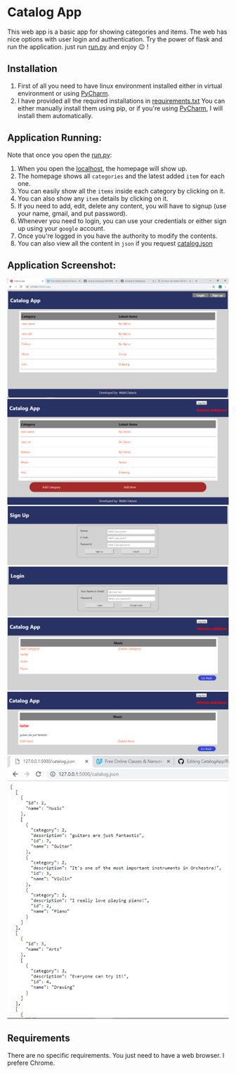 # Catalog App
This web app is a basic app for showing categories and items.
The web has nice options with user login and authentication.
Try the power of flask and run the application.
just run [run.py](https://github.com/walidpiano/CatalogApp/blob/master/run.py) and enjoy :wink: !

## Installation
1. First of all you need to have linux environment installed either in virtual environment or using [PyCharm](https://www.jetbrains.com/pycharm/).
2. I have provided all the required installations in [requirements.txt](https://github.com/walidpiano/CatalogApp/blob/master/requirements.txt) You can either manually install them using pip, or if you're using [PyCharm](https://www.jetbrains.com/pycharm/), I will install them automatically.

## Application Running:
Note that once you open the [run.py](https://github.com/walidpiano/CatalogApp/blob/master/run.py):
1. When you open the [localhost](http://127.0.0.1:5000/), the homepage will show up.
2. The homepage shows all ```categories``` and the latest added ```item``` for each one.
3. You can easily show all the ```items``` inside each category by clicking on it.
4. You can also show any ```item``` details by clicking on it.
5. If you need to add, edit, delete any content, you will have to signup (use your name, gmail, and put password).
6. Whenever you need to login, you can use your credentials or either sign up using your ```google``` account.
7. Once you're logged in you have the authority to modify the contents.
8. You can also view all the content in ```json``` if you request [catalog.json](http://127.0.0.1:5000/catalog.json.)



## Application Screenshot:
![main app when not logged in](https://github.com/walidpiano/CatalogApp/blob/master/app/app%20images/main.PNG "main")
![main app when logged in](https://github.com/walidpiano/CatalogApp/blob/master/app/app%20images/main%20when%20logged%20in.PNG "main when logged")
![signup](https://github.com/walidpiano/CatalogApp/blob/master/app/app%20images/signup.PNG "signup")
![login](https://github.com/walidpiano/CatalogApp/blob/master/app/app%20images/login.PNG "login")
![category](https://github.com/walidpiano/CatalogApp/blob/master/app/app%20images/category.PNG "category")
![item](https://github.com/walidpiano/CatalogApp/blob/master/app/app%20images/item.PNG "item")
![json](https://github.com/walidpiano/CatalogApp/blob/master/app/app%20images/json.PNG "json")

## Requirements
There are no specific requirements. You just need to have a web browser. I prefere Chrome.
